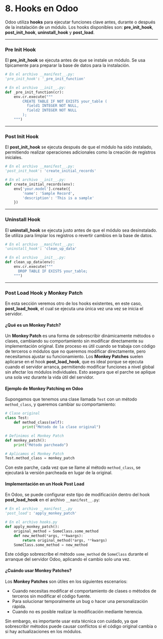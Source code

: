 # 8. Hooks en Odoo

Odoo utiliza **hooks** para ejecutar funciones clave antes, durante o después de la instalación de un módulo. Los hooks disponibles son: **pre_init_hook**, **post_init_hook**, **uninstall_hook** y **post_load**.

---
### Pre Init Hook

El **pre_init_hook** se ejecuta antes de que se instale un módulo. Se usa típicamente para preparar la base de datos para la instalación.

```python
# En el archivo __manifest__.py:
'pre_init_hook': '_pre_init_function'

# En el archivo __init__.py:
def _pre_init_function(cr):
    env.cr.execute("""
        CREATE TABLE IF NOT EXISTS your_table (
          field1 INTEGER NOT NULL,
          field2 INTEGER NOT NULL
        );
    """)
```
---
### Post Init Hook

El **post_init_hook** se ejecuta después de que el módulo ha sido instalado, permitiendo realizar operaciones adicionales como la creación de registros iniciales.

```python
# En el archivo __manifest__.py:
'post_init_hook': 'create_initial_records'

# En el archivo __init__.py:
def create_initial_records(env):
    env['your.model'].create({
        'name': 'Sample Record',
        'description': 'This is a sample'
    })
```
---
### Uninstall Hook

El **uninstall_hook** se ejecuta justo antes de que el módulo sea desinstalado. Se utiliza para limpiar los registros o revertir cambios en la base de datos.

```python
# En el archivo __manifest__.py:
'uninstall_hook': 'clean_up_data'

# En el archivo __init__.py:
def clean_up_data(env):
    env.cr.execute("""
      DROP TABLE IF EXISTS your_table;
    """)
```
---
### Post Load Hook y Monkey Patch
En esta sección veremos otro de los hooks existentes, en este caso, **post_load_hook**, el cual se ejecuta una única vez una vez se inicia el servidor.

#### ¿Qué es un Monkey Patch?

Un **Monkey Patch** es una forma de sobrescribir dinámicamente métodos o clases, cambiando su comportamiento sin modificar directamente su implementación original. Este proceso es útil cuando se trabaja con código de terceros o módulos que no queremos modificar directamente, pero necesitamos ajustar su funcionamiento.
Los **Monkey Patches** suelen aplicarse en el hook **post_load_hook**, que es ideal porque se ejecuta cuando el servidor arranca, permitiendo modificar funciones a nivel global sin afectar los módulos individuales. Esto asegura que el parche se aplique una sola vez durante la vida útil del servidor.

#### Ejemplo de Monkey Patching en Odoo

Supongamos que tenemos una clase llamada `Test` con un método `method_class`, y queremos cambiar su comportamiento:

```python
# Clase original
class Test:
    def method_class(self):
        print("Método de la clase original")

# Definimos el Monkey Patch
def monkey_patch():
    print("Método parcheado")

# Aplicamos el Monkey Patch
Test.method_class = monkey_patch
```

Con este parche, cada vez que se llame al método `method_class`, se ejecutará la versión parcheada en lugar de la original.

#### Implementación en un Hook Post Load

En Odoo, se puede configurar este tipo de modificación dentro del hook **post_load_hook** en el archivo `__manifest__.py`:

```python
# En el archivo __manifest__.py
'post_load': 'apply_monkey_patch'

# En el archivo hooks.py
def apply_monkey_patch():
    original_method = SomeClass.some_method
    def new_method(*args, **kwargs):
        return original_method(*args, **kwargs)
    SomeClass.some_method = new_method
```
Este código sobrescribe el método `some_method` de `SomeClass` durante el arranque del servidor Odoo, aplicando el cambio solo una vez.

#### ¿Cuándo usar Monkey Patches?

Los **Monkey Patches** son útiles en los siguientes escenarios:
- Cuando necesitas modificar el comportamiento de clases o métodos de terceros sin modificar el código fuente.
- Para solucionar temporalmente un bug o hacer una personalización rápida.
- Cuando no es posible realizar la modificación mediante herencia.

Sin embargo, es importante usar esta técnica con cuidado, ya que sobrescribir métodos puede causar conflictos si el código original cambia o si hay actualizaciones en los módulos.

